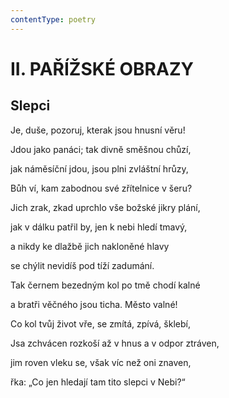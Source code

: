 ```yaml
---
contentType: poetry
---
```


# II. PAŘÍŽSKÉ OBRAZY

## Slepci

Je, duše, pozoruj, kterak jsou hnusní věru!

Jdou jako panáci; tak divně směšnou chůzí,

jak náměsíční jdou, jsou plni zvláštní hrůzy,

Bůh ví, kam zabodnou své zřítelnice v šeru?

Jich zrak, zkad uprchlo vše božské jikry plání,

jak v dálku patřil by, jen k nebi hledí tmavý,

a nikdy ke dlažbě jich nakloněné hlavy

se chýlit nevidíš pod tíží zadumání.

Tak černem bezedným kol po tmě chodí kalné

a bratři věčného jsou ticha. Město valné!

Co kol tvůj život vře, se zmítá, zpívá, šklebí,

Jsa zchvácen rozkoší až v hnus a v odpor ztráven,

jim roven vleku se, však víc než oni znaven,

řka: „Co jen hledají tam tito slepci v Nebi?“
